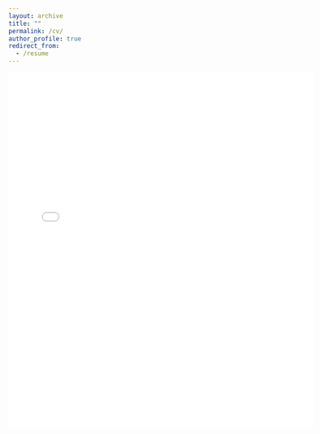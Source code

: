 ```yaml
---
layout: archive
title: ""
permalink: /cv/
author_profile: true
redirect_from:
  - /resume
---
```


<embed src="{{ site.baseurl }}/files/Bos_CV_24_06.pdf" width="600" height="700" type='application/pdf'> 

